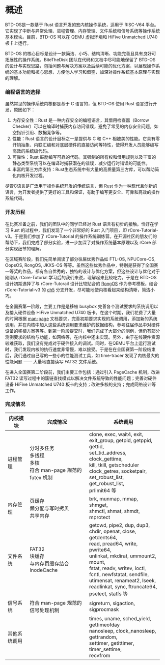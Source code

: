 # 概述

BTD-OS是一款基于 Rust 语言开发的宏内核操作系统，适用于 RISC-V64 平台。它实现了中断与异常处理、进程管理、内存管理、文件系统和信号系统等操作系统基本模块。目前，BTD-OS 可以在 QEMU 虚拟环境和 HiFive Unmatched U740 板卡上运行。

BTD-OS 的核心目标是设计一款简洁、小巧、结构清晰、功能完善且具有良好可拓展性的操作系统。BiteTheDisk 团队在代码和文档中尽可能地保留了 BTD-OS 的设计与实现思路，包括问题与解决方案以及后续可能的优化方案，以展现操作系统的基本功能和核心思想，方便他人学习和借鉴，加深对操作系统基本原理与实现的理解。

### 编程语言的选择

虽然常见的操作系统内核都是基于 C 语言的，但 BTD-OS 使用 Rust 语言进行开发，原因如下：

1. 内存安全性：Rust 是一种内存安全的编程语言，其借用检查器（Borrow Checker）可以在编译时捕获内存访问错误，避免了常见的内存安全问题，如空指针引用、数据竞争等。
2. 性能：Rust 语言的设计目标之一是提供与 C 和 C++ 相媲美的性能。它具有零开销抽象、内联汇编和对底层硬件的直接访问等特性，使得开发人员能够编写高效的系统级代码。
3. 可靠性：Rust 鼓励编写可靠的代码。其强制的所有权和借用规则以及丰富的静态类型系统可以在编译时捕获潜在的错误，减少运行时错误的可能性。
4. 丰富的第三方库支持：Rust生态系统中有大量的高质量第三方库，可以帮助简化内核开发过程。

尽管C语言是广泛用于操作系统开发的传统语言，但 Rust 作为一种现代且创新的语言，为开发者提供了更好的工具和保证，有助于编写更安全、可靠和高效的操作系统代码。

### 开发历程

在比赛准备之前，我们的团队中的同学已经对 Rust 语言有初步的接触。恰好在学习 Rust 的过程中，我们发现了一个非常好的 Rust 入门项目，即 rCore-Tutorial-v3。于是我们参加了 rCore-Tutorial 的操作系统训练营。在开源社区的朋友们的帮助下，我们完成了部分实验，进一步加深了对操作系统基本原理以及 rCore 部分实现细节的理解。

在区域赛阶段，我们先简单阅读了部分往届优秀作品如 FTL-OS, NPUCore-OS, OopsOS, RongOS, JKXS-OS 等等。虽然这些优秀作品中，特别是获得了全国赛一等奖的作品，都有各自优秀的，独特的设计与优化方案，但这些设计与优化对于刚刚从 rCore-Tutorial 学习后的我们来说，理解起来比较吃力。于是在 BTD-OS 设计初期选择了与 rCore-Tutorail 设计比较贴合的 [RongOS](https://gitlab.eduxiji.net/19061120/oskernel2022-segmentfault) 作为参考模板，结合 rCore-Tutorial-v3 的 [ch5](https://github.com/rcore-os/rCore-Tutorial-v3/tree/ch5) 分支开发，尽可能地使内核看起来结构清晰，简洁小巧。

在全国赛第一阶段，主要工作是是移植 busybox 完善各个测试要求的系统调用以及接入硬件设备 HiFive Unmatched U740 板卡。在这个时期，我们花费了大量的时间根据 [man-page](https://man7.org/linux/man-pages/index.html) 文档要求，完善初期要求实现的系统调用，添加新的系统调用，并在内核中加入这些系统调用要求维护的数据结构，参考往届作品中对硬件设备的移植方案等等。到第一阶段提交时，我们完成了大部分的测例，但仍有部分测例要求的结构与功能，如网络等，在内核中还未实现。另外，由于在线硬件资源较难获取，我们没有完成对于硬件接入的调试。同时，在QEMU平台上运行测试时，我们发现内核的执行速度非常慢，难以接受。于是在在全国赛第一阶段结束后，我们通过自己写的一些小的性能测试工具，如 time-tracer 发现了内核最大的性能问题 —— 大量地直接读写 FAT32 文件系统。

在进入全国赛第二阶段前，我们主要工作包括：通过引入 PageCache 机制，改进 FAT32 读写过程中的簇链查找模式以解决文件系统导致的性能问题；完善对硬件设备 HiFive Unmatched U740 板卡的支持；改进多核的支持；完成网络设计等工作。

### 完成情况

| 内核模块     | 完成情况                                                     | 系统调用                                                     |
| ------------ | ------------------------------------------------------------ | ------------------------------------------------------------ |
| 进程管理     | 分时多任务<br />多线程<br />多核<br />符合 man-page 规范的 futex 机制 | clone, exec, wait4, exit,<br />exit_group, getpid, getppid, gettid,<br />set_tid_address, clock_gettime,<br />kill, tkill, getscheduler<br />clock_getres, socketpair,<br />set_robust_list, get_robust_list,<br />prlimit64 等 |
| 内存管理     | 页缓存<br />懒分配与写时拷贝<br />共享内存                   | brk, munmap, mmap, shmget,<br />shmctl, shmat, shmdt, mprotect |
| 文件系统     | FAT32<br />块缓存<br />与内存页缓存结合<br />InodeCache      | getcwd, pipe2, dup, dup3,<br />chdir, openat, close, getdents64,<br />read, pread64, write, pwrite64,<br />unlinkat, mkdirat, ummount2, mount,<br />fstat, readv, writev, ioctl,<br />fcntl, newfstatat, sendfile,<br />utimensat, renameat2, lseek,<br />readlinkat, sync, ftruncate64,<br />pselect, statfs 等 |
| 信号系统     | 符合 man-page 规范的信号处理机制                             | sigreturn, sigaction, sigprocmask                            |
| 其他系统调用 |                                                              | times, uname, sched_yield, gettimeofday<br />nanosleep, clock_nanosleep, gettrandom,<br />settimer, getittimer, timer_settime,<br />recvfrom |

